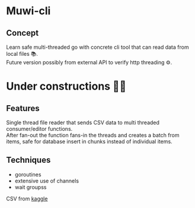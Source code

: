 # Muwi-cli

## Concept

Learn safe multi-threaded go with concrete cli tool that can read data from local files 📚.  
Future version possibly from external API to verify http threading ⚙️. 

# Under constructions 👷‍♂️

## Features

Single thread file reader that sends CSV data to multi threaded consumer/editor functions.  
After fan-out the function fans-in the threads and creates a batch from items, safe for database insert in  chunks instead of individual items.

## Techniques

* goroutines
* extensive use of channels
* wait groupss

CSV from [kaggle](https://www.kaggle.com/datasets/pratyushpuri/online-furniture-orders-delivery-and-assembly-2025)
